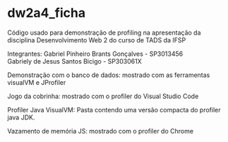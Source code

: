 # dw2a4_ficha
Código usado para demonstração de profiling na apresentação da disciplina Desenvolvimento Web 2 do curso de TADS da IFSP

Integrantes:
Gabriel Pinheiro Brants Gonçalves - SP3013456</br>
Gabriely de Jesus Santos Bicigo - SP303061X

Demonstração com o banco de dados: mostrado com as ferramentas visualVM e JProfiler

Jogo da cobrinha: mostrado com o profiler do Visual Studio Code

Profiler Java VisualVM: Pasta contendo uma versão compacta do profiler java JDK.

Vazamento de memória JS: mostrado com o profiler do Chrome

